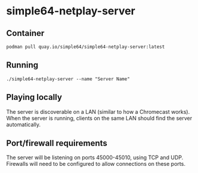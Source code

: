 # simple64-netplay-server

## Container

```
podman pull quay.io/simple64/simple64-netplay-server:latest
```

## Running
```
./simple64-netplay-server --name "Server Name"
```

## Playing locally
The server is discoverable on a LAN (similar to how a Chromecast works). When the server is running, clients on the same LAN should find the server automatically.

## Port/firewall requirements
The server will be listening on ports 45000-45010, using TCP and UDP. Firewalls will need to be configured to allow connections on these ports.
